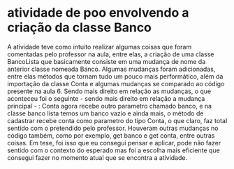 # atividade de poo envolvendo a criação da classe Banco

A atividade teve como intuito realizar algumas coisas que foram comentadas pelo professor na aula, entre elas, a criação de uma classe BancoLista que basicamente consiste em uma mudança de nome da anterior classe nomeada Banco. Algumas mudanças foram adicionadas, entre elas métodos que tornam tudo um pouco mais performático, além da importação da classe Conta e algumas mudanças se comparado ao código presente na aula 6.
Sendo mais direito em relação as mudanças, o que aconteceu foi o seguinte - sendo mais direito em relação a mudança principal - : Conta agora recebe outro parametro chamado banco, e na classe banco lista temos um banco vazio e ainda mais, o método de cadastrar recebe conta como parametro do tipo Conta, o que claro, faz total sentido com o pretendido pelo professor. Houveram outras mudanças no código também, como por exemplo, get banco e get conta, entre outras coisas. Em tese, foi isso que eu consegui pensar e aplicar, pode não fazer sentido com o contexto do esperado mas foi a escolha mais eficiente que consegui fazer no momento atual que se encontra a atividade.

